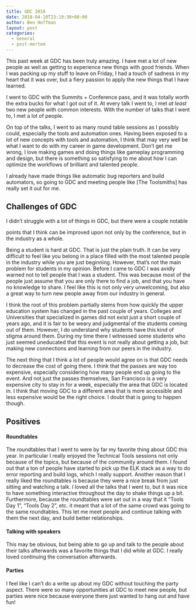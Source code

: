 ```yaml
---
title: GDC 2018
date: 2018-04-10T23:19:30+00:00
author: Ben Hoffman
layout: post
categories:
  - General
  - post-mortem
---
```

This past week at GDC has been truly amazing. I have met a lot of new people as well as getting to experience new things with good friends. When I was packing up my stuff to leave on Friday, I had a touch of sadness in my heart that it was over, but a fiery passion to apply the new things that I have learned.

I went to GDC with the Summits + Conference pass, and it was totally worth the extra bucks for what I got out of it. At every talk I went to, I met _at least_ two new people with common interests. With the number of talks that I went to, I met a lot of people.

On top of the talks, I went to as many round table sessions as I possibly could, especially the tools and automation ones. Having been exposed to a lot of new concepts with tools and automation, I think that may very well be what I want to do with my career in game development. Don&#8217;t get me wrong, I love making games and doing things like gameplay programming and design, but there is something so satisfying to me about how I can optimize the workflows of brilliant and talented people.

I already have made things like automatic bug reporters and build automators, so going to GDC and meeting people like [The Toolsmiths] has really set it out for me.

## Challenges of GDC

I didn&#8217;t struggle with a lot of things in GDC, but there were a couple notable

points that I think can be improved upon not only by the conference, but in the industry as a whole.

Being a student is hard at GDC. That is just the plain truth. It can be very difficult to feel like you belong in a place filled with the most talented people in the industry while you are just beginning. However, that&#8217;s not the main problem for students in my opinion. Before I came to GDC I was avidly warned not to tell people that I was a student. This was because most of the people just assume that you are only there to find a job, and that you have no knowledge to share. I feel like this is not only very unwelcoming, but also a great way to turn new people away from our industry in general.

I think the root of this problem partially stems from how quickly the upper education system has changed in the past couple of years. Colleges and Universities that specialized in games did not exist just a short couple of years ago, and it is fair to be weary and judgmental of the students coming out of them. However, I do understand why students have this kind of stigma around them. During my time there I witnessed some students who just seemed uneducated that this event is not really about getting a job, but making new connections and learning from our peers in the industry.

The next thing that I think a lot of people would agree on is that GDC needs to decrease the cost of going there. I think that the passes are way too expensive, especially considering how many people end up going to the event. And not just the passes themselves, San Francisco is a very expensive city to stay in for a week, especially the area that GDC is located in. I think that moving GDC to a different area that is more accessible and less expensive would be the right choice. I doubt that is going to happen though.

## Positives

#### Roundtables

The roundtables that I went to were by far my favorite thing about GDC this year. In particular I really enjoyed the Technical Tools sessions not only because of the topics, but because of the community around them. I found out that a ton of people have started to pick up the ELK stack as a way to do error reporting and build logs, which I really support. Another reason that I really liked the roundtables is because they were a nice break from just sitting and watching a talk. I loved all the talks that I went to, but it was nice to have something interactive throughout the day to shake things up a bit. Furthermore, because the roundtables were set out in a way that it &#8220;Tools Day 1&#8221;, &#8220;Tools Day 2&#8221;, etc. it meant that a lot of the same crowd was going to the same roundtables. This let me meet people and continue talking with them the next day, and build better relationships.

#### Talking with speakers

This may be obvious, but being able to go up and talk to the people about their talks afterwards was a favorite things that I did while at GDC. I really loved continuing the conversation afterwards.

#### Parties

I feel like I can&#8217;t do a write up about my GDC without touching the party aspect. There were so many opportunities at GDC to meet new people, but parties were nice because everyone there just wanted to hang out and have fun!
